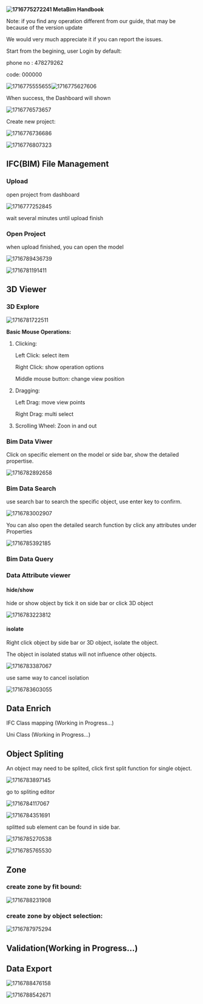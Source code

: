 **![1716775272241](image/handbook/1716775272241.png)  MetaBim Handbook**

Note: if you find any operation different from our guide, that may be because of the version update

We would very much appreciate it if you can report the issues.

Start from the begining, user Login by default:

phone no : 478279262

code: 000000

![1716775555655](image/handbook/1716775555655.png)![1716775627606](image/handbook/1716775627606.png)


When success, the Dashboard will shown

![1716776573657](image/handbook/1716776573657.png)

Create new project:

![1716776736686](image/handbook/1716776736686.png)

![1716776807323](image/handbook/1716776807323.png)

## IFC(BIM) File Management

### Upload

open project from dashboard

![1716777252845](image/handbook/1716777252845.png)

wait several minutes until upload finish

### Open Project

when upload finished, you can open the model

![1716789436739](image/handbook/1716789436739.png)

![1716781191411](image/handbook/1716781191411.png)

## 3D Viewer

### 3D Explore

![1716781722511](image/handbook/1716781722511.png)

**Basic Mouse Operations:**

1. Clicking:

    Left Click: select item

    Right Click: show operation options

    Middle mouse button: change view position

2. Dragging:

    Left Drag: move view points

    Right Drag: multi select

3. Scrolling Wheel: Zoon in and out

### Bim Data Viwer

Click on specific element on the model or side bar, show the detailed propertise.

![1716782892658](image/handbook/1716782892658.png)

### Bim Data Search

use search bar to search the specific object, use enter key to confirm.

![1716783002907](image/handbook/1716783002907.png)


You can also open the detailed search function by click any attributes under Properties

![1716785392185](image/handbook/1716785392185.png)

### Bim Data Query

### Data Attribute viewer

#### hide/show

hide or show object by tick it on side bar or click 3D object

![1716783223812](image/handbook/1716783223812.png)

#### isolate

Right click object by side bar or 3D object, isolate the object.

The object in isolated status will not influence other objects.

![1716783387067](image/handbook/1716783387067.png)

use same way to cancel isolation

![1716783603055](image/handbook/1716783603055.png)

## Data Enrich

IFC Class mapping (Working in Progress...)

Uni Class (Working in Progress...)

## Object Spliting

An object may need to be splited, click first split function for single object.

![1716783897145](image/handbook/1716783897145.png)

go to spliting editor

![1716784117067](image/handbook/1716784117067.png)


![1716784351691](image/handbook/1716784351691.png)

splitted sub element can be found in side bar.

![1716785270538](image/handbook/1716785270538.png)


![1716785765530](image/handbook/1716785765530.png)


## Zone

### create zone by fit bound:

![1716788231908](image/handbook/1716788231908.png)


### create zone by object selection:

![1716787975294](image/handbook/1716787975294.png)

## Validation(Working in Progress...)

## Data Export

![1716788476158](image/handbook/1716788476158.png)


![1716788542671](image/handbook/1716788542671.png)


